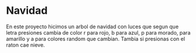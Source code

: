 # Navidad
En este proyecto hicimos un arbol de navidad con luces que segun que letra presiones cambia de color r para rojo, b para azul, p para morado, para amarillo y a para colores random que cambian.
Tambia si presionas con el raton cae nieve.
